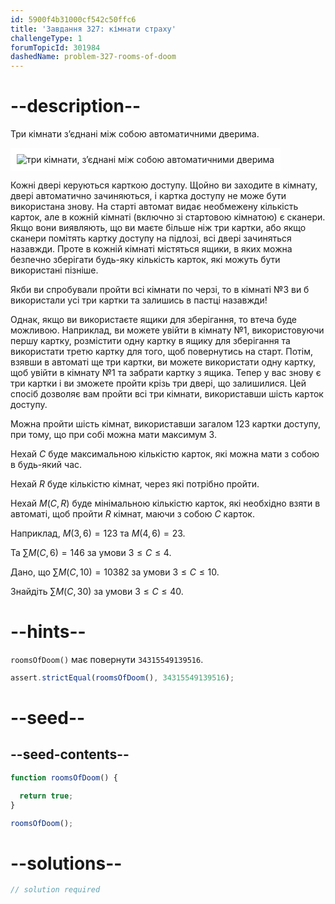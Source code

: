```yaml
---
id: 5900f4b31000cf542c50ffc6
title: 'Завдання 327: кімнати страху'
challengeType: 1
forumTopicId: 301984
dashedName: problem-327-rooms-of-doom
---
```


# --description--

Три кімнати з’єднані між собою автоматичними дверима.

<img class="img-responsive center-block" alt="три кімнати, з’єднані між собою автоматичними дверима" src="https://cdn.freecodecamp.org/curriculum/project-euler/rooms-of-doom.gif" style="background-color: white; padding: 10px;" />

Кожні двері керуються карткою доступу. Щойно ви заходите в кімнату, двері автоматично зачиняються, і картка доступу не може бути використана знову. На старті автомат видає необмежену кількість карток, але в кожній кімнаті (включно зі стартовою кімнатою) є сканери. Якщо вони виявляють, що ви маєте більше ніж три картки, або якщо сканери помітять картку доступу на підлозі, всі двері зачиняться назавжди. Проте в кожній кімнаті містяться ящики, в яких можна безпечно зберігати будь-яку кількість карток, які можуть бути використані пізніше.

Якби ви спробували пройти всі кімнати по черзі, то в кімнаті №3 ви б використали усі три картки та залишись в пастці назавжди!

Однак, якщо ви використаєте ящики для зберігання, то втеча буде можливою. Наприклад, ви можете увійти в кімнату №1, використовуючи першу картку, розмістити одну картку в ящику для зберігання та використати третю картку для того, щоб повернутись на старт. Потім, взявши в автоматі ще три картки, ви можете використати одну картку, щоб увійти в кімнату №1 та забрати картку з ящика. Тепер у вас знову є три картки і ви зможете пройти крізь три двері, що залишилися. Цей спосіб дозволяє вам пройти всі три кімнати, використавши шість карток доступу.

Можна пройти шість кімнат, використавши загалом 123 картки доступу, при тому, що при собі можна мати максимум 3.

Нехай $C$ буде максимальною кількістю карток, які можна мати з собою в будь-який час.

Нехай $R$ буде кількістю кімнат, через які потрібно пройти.

Нехай $M(C, R)$ буде мінімальною кількістю карток, які необхідно взяти в автоматі, щоб пройти $R$ кімнат, маючи з собою $C$ карток.

Наприклад, $M(3, 6) = 123$ та $M(4, 6) = 23$.

Та $\sum M(C, 6) = 146$ за умови $3 ≤ C ≤ 4$.

Дано, що $\sum M(C, 10) = 10382$ за умови $3 ≤ C ≤ 10$.

Знайдіть $\sum M(C, 30)$ за умови $3 ≤ C ≤ 40$.

# --hints--

`roomsOfDoom()` має повернути `34315549139516`.

```js
assert.strictEqual(roomsOfDoom(), 34315549139516);
```

# --seed--

## --seed-contents--

```js
function roomsOfDoom() {

  return true;
}

roomsOfDoom();
```

# --solutions--

```js
// solution required
```
